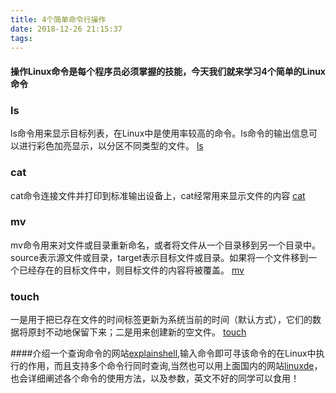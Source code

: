 ```yaml
---
title: 4个简单命令行操作
date: 2018-12-26 21:15:37
tags:
---
```


#### 操作Linux命令是每个程序员必须掌握的技能，今天我们就来学习4个简单的Linux命令 #### 

### ls ####
ls命令用来显示目标列表，在Linux中是使用率较高的命令。ls命令的输出信息可以进行彩色加亮显示，以分区不同类型的文件。
[ls](http://man.linuxde.net/ls)

### cat ###
cat命令连接文件并打印到标准输出设备上，cat经常用来显示文件的内容
[cat](http://man.linuxde.net/cat)

### mv ###
mv命令用来对文件或目录重新命名，或者将文件从一个目录移到另一个目录中。source表示源文件或目录，target表示目标文件或目录。如果将一个文件移到一个已经存在的目标文件中，则目标文件的内容将被覆盖。
[mv](http://man.linuxde.net/mv)

### touch ###
一是用于把已存在文件的时间标签更新为系统当前的时间（默认方式），它们的数据将原封不动地保留下来；二是用来创建新的空文件。
[touch](http://man.linuxde.net/touch)


####介绍一个查询命令的网站[explainshell](https://explainshell.com),输入命令即可寻该命令的在Linux中执行的作用，而且支持多个命令行同时查询,当然也可以用上面国内的网站[linuxde](http://man.linuxde.net/touch)，也会详细阐述各个命令的使用方法，以及参数，英文不好的同学可以食用！
